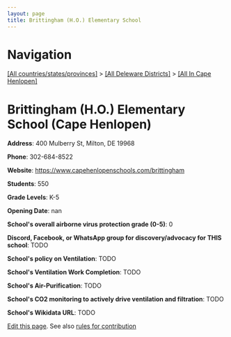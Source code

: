 ```yaml
---
layout: page
title: Brittingham (H.O.) Elementary School
---
```

# Navigation

[[All countries/states/provinces]](../../..) > [[All Deleware Districts]](../..) > [[All In Cape Henlopen]](..)

# Brittingham (H.O.) Elementary School (Cape Henlopen)

**Address**: 400 Mulberry St, Milton, DE 19968

**Phone**: 302-684-8522

**Website**: <https://www.capehenlopenschools.com/brittingham>

**Students**: 550

**Grade Levels**: K-5

**Opening Date**: nan

**School's overall airborne virus protection grade (0-5)**: 0

**Discord, Facebook, or WhatsApp group for discovery/advocacy for THIS school**: TODO

**School's policy on Ventilation**: TODO

**School's Ventilation Work Completion**: TODO

**School's Air-Purification**: TODO

**School's CO2 monitoring to actively drive ventilation and filtration**: TODO

**School's Wikidata URL**: TODO


[Edit this page](https://github.com/ventilate-schools/DE/edit/main/./Cape_Henlopen/Brittingham_(H.O.)_Elementary_School.md). See also [rules for contribution](../../../contribution-rules/)
